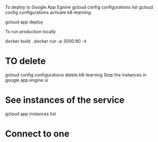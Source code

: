 To deploy to Google App Egnine
gcloud config configurations list
gcloud config configurations activate k8-learning

gcloud app deploy


To run production locally

docker build .
docker run -p 3000:80 -it <the container>


# TO delete
gcloud config configurations delete k8-learning
Stop the instances in google app engine ui


# See instances of the service
gcloud app instances list
# Connect to one

